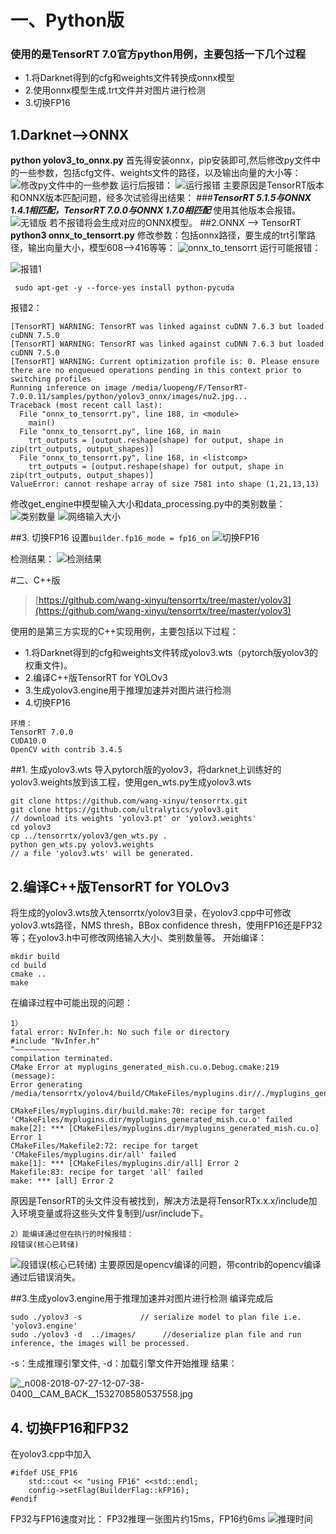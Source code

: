 # 一、Python版
### 使用的是TensorRT 7.0官方python用例，主要包括一下几个过程
- 1.将Darknet得到的cfg和weights文件转换成onnx模型
- 2.使用onnx模型生成.trt文件并对图片进行检测
- 3.切换FP16

## 1.Darknet-->ONNX
**python yolov3_to_onnx.py**
  首先得安装onnx，pip安装即可,然后修改py文件中的一些参数，包括cfg文件、weights文件的路径，以及输出向量的大小等：
![修改py文件中的一些参数](https://upload-images.jianshu.io/upload_images/5955013-b7ab7d3c75858a6d.png?imageMogr2/auto-orient/strip%7CimageView2/2/w/1240)
运行后报错：
![运行报错](https://upload-images.jianshu.io/upload_images/5955013-21c1ff26afc2619f.png?imageMogr2/auto-orient/strip%7CimageView2/2/w/1240)
主要原因是TensorRT版本和ONNX版本匹配问题，经多次试验得出结果：
###***TensorRT 5.1.5与ONNX 1.4.1相匹配，TensorRT 7.0.0与ONNX 1.7.0相匹配***
使用其他版本会报错。
![无错版](https://upload-images.jianshu.io/upload_images/5955013-1bcd8b7b91418392.png?imageMogr2/auto-orient/strip%7CimageView2/2/w/1240)
若不报错将会生成对应的ONNX模型。
##2.ONNX --> TensorRT
**python3 onnx_to_tensorrt.py**
修改参数：包括onnx路径，要生成的trt引擎路径，输出向量大小，模型608-->416等等：
![onnx_to_tensorrt](https://upload-images.jianshu.io/upload_images/5955013-5aa209de24b99661.png?imageMogr2/auto-orient/strip%7CimageView2/2/w/1240)
运行可能报错：

![报错1](https://upload-images.jianshu.io/upload_images/5955013-dd5fcb86d3f8fa92.png?imageMogr2/auto-orient/strip%7CimageView2/2/w/1240)

` sudo apt-get -y --force-yes install python-pycuda` 

报错2：
```Reading engine from file yolov3-bun-fp32.trt
[TensorRT] WARNING: TensorRT was linked against cuDNN 7.6.3 but loaded cuDNN 7.5.0
[TensorRT] WARNING: TensorRT was linked against cuDNN 7.6.3 but loaded cuDNN 7.5.0
[TensorRT] WARNING: Current optimization profile is: 0. Please ensure there are no enqueued operations pending in this context prior to switching profiles
Running inference on image /media/luopeng/F/TensorRT-7.0.0.11/samples/python/yolov3_onnx/images/nu2.jpg...
Traceback (most recent call last):
  File "onnx_to_tensorrt.py", line 188, in <module>
    main()
  File "onnx_to_tensorrt.py", line 168, in main
    trt_outputs = [output.reshape(shape) for output, shape in zip(trt_outputs, output_shapes)]
  File "onnx_to_tensorrt.py", line 168, in <listcomp>
    trt_outputs = [output.reshape(shape) for output, shape in zip(trt_outputs, output_shapes)]
ValueError: cannot reshape array of size 7581 into shape (1,21,13,13)
```
修改get_engine中模型输入大小和data_processing.py中的类别数量：
![类别数量](https://upload-images.jianshu.io/upload_images/5955013-8986be25e7de52af.png?imageMogr2/auto-orient/strip%7CimageView2/2/w/1240)
![网络输入大小](https://upload-images.jianshu.io/upload_images/5955013-913a62b9cfa8fc94.png?imageMogr2/auto-orient/strip%7CimageView2/2/w/1240)

##3. 切换FP16
设置`builder.fp16_mode = fp16_on`
![切换FP16](https://upload-images.jianshu.io/upload_images/5955013-1fc6446e571348f9.png?imageMogr2/auto-orient/strip%7CimageView2/2/w/1240)

检测结果：
![检测结果](https://upload-images.jianshu.io/upload_images/5955013-943084e57ea69ea9.png?imageMogr2/auto-orient/strip%7CimageView2/2/w/1240)


#二、C++版
> [https://github.com/wang-xinyu/tensorrtx/tree/master/yolov3](https://github.com/wang-xinyu/tensorrtx/tree/master/yolov3)

使用的是第三方实现的C++实现用例，主要包括以下过程：
- 1.将Darknet得到的cfg和weights文件转成yolov3.wts（pytorch版yolov3的权重文件)。
- 2.编译C++版TensorRT for YOLOv3
- 3.生成yolov3.engine用于推理加速并对图片进行检测
- 4.切换FP16
```
环境：
TensorRT 7.0.0
CUDA10.0
OpenCV with contrib 3.4.5
```
##1. 生成yolov3.wts
导入pytorch版的yolov3，将darknet上训练好的yolov3.weights放到该工程，使用gen_wts.py生成yolov3.wts
```
git clone https://github.com/wang-xinyu/tensorrtx.git
git clone https://github.com/ultralytics/yolov3.git
// download its weights 'yolov3.pt' or 'yolov3.weights'
cd yolov3
cp ../tensorrtx/yolov3/gen_wts.py .
python gen_wts.py yolov3.weights
// a file 'yolov3.wts' will be generated.
```

## 2.编译C++版TensorRT for YOLOv3
将生成的yolov3.wts放入tensorrtx/yolov3目录，在yolov3.cpp中可修改yolov3.wts路径，NMS thresh，BBox confidence thresh，使用FP16还是FP32等；在yolov3.h中可修改网络输入大小、类别数量等。
开始编译：
```
mkdir build
cd build
cmake ..
make
```
在编译过程中可能出现的问题：
```
1）
fatal error: NvInfer.h: No such file or directory
#include "NvInfer.h"
^~~~~~~~~~~
compilation terminated.
CMake Error at myplugins_generated_mish.cu.o.Debug.cmake:219 (message):
Error generating
/media/tensorrtx/yolov4/build/CMakeFiles/myplugins.dir//./myplugins_generated_mish.cu.o

CMakeFiles/myplugins.dir/build.make:70: recipe for target 'CMakeFiles/myplugins.dir/myplugins_generated_mish.cu.o' failed
make[2]: *** [CMakeFiles/myplugins.dir/myplugins_generated_mish.cu.o] Error 1
CMakeFiles/Makefile2:72: recipe for target 'CMakeFiles/myplugins.dir/all' failed
make[1]: *** [CMakeFiles/myplugins.dir/all] Error 2
Makefile:83: recipe for target 'all' failed
make: *** [all] Error 2
```
原因是TensorRT的头文件没有被找到，解决方法是将TensorRTx.x.x/include加入环境变量或将这些头文件复制到/usr/include下。
```
2）能编译通过但在执行的时候报错：
段错误(核心已转储)
```

![段错误(核心已转储)](https://upload-images.jianshu.io/upload_images/5955013-506afdfe7748b30f.png?imageMogr2/auto-orient/strip%7CimageView2/2/w/1240)
主要原因是opencv编译的问题，带contrib的opencv编译通过后错误消失。

##3.生成yolov3.engine用于推理加速并对图片进行检测
编译完成后

```
sudo ./yolov3 -s             // serialize model to plan file i.e. 'yolov3.engine'
sudo ./yolov3 -d  ../images/      //deserialize plan file and run inference, the images will be processed.
```
-s：生成推理引擎文件, -d：加载引擎文件开始推理
结果：


![_n008-2018-07-27-12-07-38-0400__CAM_BACK__1532708580537558.jpg](https://upload-images.jianshu.io/upload_images/5955013-902120dfd7b89ed6.jpg?imageMogr2/auto-orient/strip%7CimageView2/2/w/1240)

## 4. 切换FP16和FP32
在yolov3.cpp中加入
```
#ifdef USE_FP16
    std::cout << "using FP16" <<std::endl;
    config->setFlag(BuilderFlag::kFP16);
#endif
```
FP32与FP16速度对比：
FP32推理一张图片约15ms，FP16约6ms
![推理时间](https://upload-images.jianshu.io/upload_images/5955013-2dd81934dd2313f8.png?imageMogr2/auto-orient/strip%7CimageView2/2/w/1240)





